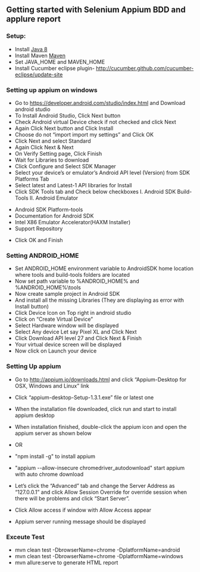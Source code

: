 ## Getting started with Selenium Appium BDD and applure report
### Setup:
* Install [Java 8](http://www.oracle.com/technetwork/java/javase/overview/java8-2100321.html)
* Install Maven [Maven](https://maven.apache.org/)
* Set JAVA_HOME and MAVEN_HOME
* Install Cucumber eclipse plugin- http://cucumber.github.com/cucumber-eclipse/update-site

### Setting up appium on windows
* Go to https://developer.android.com/studio/index.html and Download android studio
* To Install Android Studio, Click Next button
* Check Android virtual Device check if not checked and click Next
* Again Click Next button and Click Install
* Choose do not “import import my settings” and Click OK
* Click Next and select Standard
* Again Click Next & Next
* On Verify Setting page, Click Finish
* Wait for Libraries to download
* Click Configure and Select SDK Manager
* Select your device’s or emulator’s Android API level (Version) from SDK Platforms Tab
* Select latest and Latest-1 API libraries for Install
* Click SDK Tools tab and Check below checkboxes
I. Android SDK Build-Tools
II. Android Emulator
- Android SDK Platform-tools
- Documentation for Android SDK
- Intel X86 Emulator Accelerator(HAXM Installer)
- Support Repository
* Click OK and Finish

### Setting ANDROID_HOME 
* Set  ANDROID_HOME environment variable to AndroidSDK home location where tools and build-tools folders are located 
* Now set path variable to %ANDROID_HOME% and %ANDROID_HOME%\tools
* Now create sample project in Android SDK
* And install all the missing Libraries (They are displaying as error with Install button)
* Click Device Icon on Top right in android studio
* Click on “Create Virtual Device”
* Select Hardware window will be displayed
* Select Any device Let say Pixel XL and Click Next
* Click Download API level 27 and Click Next & Finish
* Your virtual device screen will be displayed
* Now click on Launch your device

### Setting Up appium
* Go to http://appium.io/downloads.html and click “Appium-Desktop for OSX, Windows and Linux” link
* Click “appium-desktop-Setup-1.3.1.exe” file or latest one 
* When the installation file downloaded, click run and start to install appium desktop
* When installation finished, double-click the appium icon and open the appium server as shown below
* OR
* "npm install -g" to install appium
* "appium --allow-insecure chromedriver_autodownload" start appium with auto chrome download

* Let’s click the “Advanced” tab and change the Server Address as “127.0.0.1” and click Allow Session Override for override session when there will be problems and click “Start Server”.
* Click Allow access if window with Allow Access appear
* Appium server running message should be displayed

### Exceute Test
* mvn clean test -DbrowserName=chrome -DplatformName=android
* mvn clean test -DbrowserName=chrome -DplatformName=windows
* mvn allure:serve  to generate HTML report


